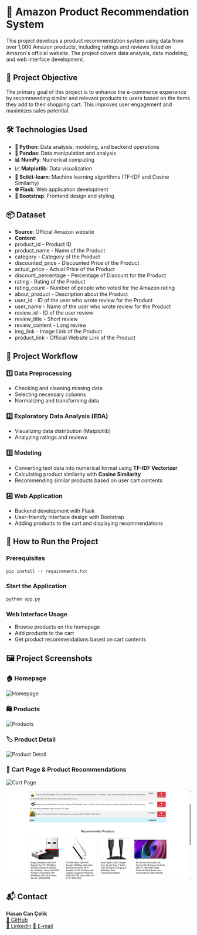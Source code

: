 # 🛒 Amazon Product Recommendation System

This project develops a product recommendation system using data from over 1,000 Amazon products, including ratings and reviews listed on Amazon's official website. The project covers data analysis, data modeling, and web interface development.

## 🎯 Project Objective

The primary goal of this project is to enhance the e-commerce experience by recommending similar and relevant products to users based on the items they add to their shopping cart. This improves user engagement and maximizes sales potential.

## 🛠️ Technologies Used

- **📝 Python**: Data analysis, modeling, and backend operations
- **🐼 Pandas**: Data manipulation and analysis
- **📊 NumPy**: Numerical computing
- **📈 Matplotlib**: Data visualization
- **🤖 Scikit-learn**: Machine learning algorithms (TF-IDF and Cosine Similarity)
- **🌐 Flask**: Web application development
- **🎨 Bootstrap**: Frontend design and styling

## 📦 Dataset

- **Source**: Official Amazon website
- **Content**:
- product_id - Product ID
- product_name - Name of the Product
- category - Category of the Product
- discounted_price - Discounted Price of the Product
- actual_price - Actual Price of the Product
- discount_percentage - Percentage of Discount for the Product
- rating - Rating of the Product
- rating_count - Number of people who voted for the Amazon rating
- about_product - Description about the Product
- user_id - ID of the user who wrote review for the Product
- user_name - Name of the user who wrote review for the Product
- review_id - ID of the user review
- review_title - Short review
- review_content - Long review
- img_link - Image Link of the Product
- product_link - Official Website Link of the Product

## 📝 Project Workflow

### 1️⃣ Data Preprocessing
- Checking and cleaning missing data
- Selecting necessary columns
- Normalizing and transforming data

### 2️⃣ Exploratory Data Analysis (EDA)
- Visualizing data distribution (Matplotlib)
- Analyzing ratings and reviews

### 3️⃣ Modeling
- Converting text data into numerical format using **TF-IDF Vectorizer**
- Calculating product similarity with **Cosine Similarity**
- Recommending similar products based on user cart contents

### 4️⃣ Web Application
- Backend development with Flask
- User-friendly interface design with Bootstrap
- Adding products to the cart and displaying recommendations

## 🚀 How to Run the Project

### Prerequisites
```bash
pip install -r requirements.txt
```

### Start the Application
```bash
python app.py
```

### Web Interface Usage
- Browse products on the homepage
- Add products to the cart
- Get product recommendations based on cart contents

## 🖼️ Project Screenshots

### 🏠 Homepage
![Homepage](images/homepage.png)

### 🛍️ Products
![Products](images/products.png)

### 🏷️ Product Detail
![Product Detail](images/product-detail.png)

### 🛒 Cart Page & Product Recommendations
![Cart Page](images/cart-1.png)

![Cart Page-2](images/cart-2.png)


## 📬 Contact
**Hasan Can Çelik**  
[🐙 GitHub](https://github.com/HasanCan6241)  
[💼 LinkedIn]([https://www.linkedin.com/in/hasancancelik/](https://www.linkedin.com/in/hasan-can-%C3%A7elik-46950623b))  
[📧 E-mail](mailto:hasancan.celik6241@gmail.com)

